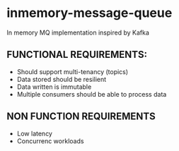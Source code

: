 # inmemory-message-queue
In memory MQ implementation inspired by Kafka

## FUNCTIONAL REQUIREMENTS:
- Should support multi-tenancy (topics)
- Data stored should be resilient
- Data written is immutable
- Multiple consumers should be able to process data

## NON FUNCTION REQUIREMENTS
- Low latency
- Concurrenc workloads
